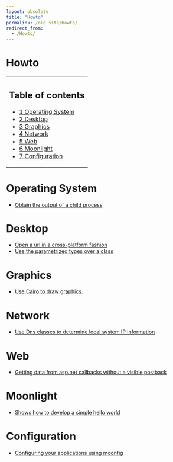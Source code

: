 ```yaml
---
layout: obsolete
title: "Howto"
permalink: /old_site/Howto/
redirect_from:
  - /Howto/
---
```


Howto
=====

<table>
<col width="100%" />
<tbody>
<tr class="odd">
<td align="left"><h2>Table of contents</h2>
<ul>
<li><a href="#operating-system">1 Operating System</a></li>
<li><a href="#desktop">2 Desktop</a></li>
<li><a href="#graphics">3 Graphics</a></li>
<li><a href="#network">4 Network</a></li>
<li><a href="#web">5 Web</a></li>
<li><a href="#moonlight">6 Moonlight</a></li>
<li><a href="#configuration">7 Configuration</a></li>
</ul></td>
</tr>
</tbody>
</table>

Operating System
================

-   [Obtain the output of a child process]({{site.github.url}}/old_site/Howto_PipeOutput "Howto PipeOutput")

Desktop
=======

-   [Open a url in a cross-platform fashion]({{site.github.url}}/old_site/Howto_OpenBrowser "Howto OpenBrowser")
-   [Use the parametrized types over a class]({{site.github.url}}/old_site/Howto_Generics "Howto Generics")

Graphics
========

-   [Use Cairo to draw graphics]({{site.github.url}}/old_site/Mono.Cairo_Cookbook "Mono.Cairo Cookbook").

Network
=======

-   [Use Dns classes to determine local system IP information]({{site.github.url}}/old_site/Howto_IpInfobyDns "Howto IpInfobyDns")

Web
===

-   [Getting data from asp.net callbacks without a visible postback]({{site.github.url}}/old_site/Howto_aspnet_Callbacks "Howto aspnet Callbacks")

Moonlight
=========

-   [Shows how to develop a simple hello world]({{site.github.url}}/old_site/Howto_helloWorld_Moonlight_ff3 "Howto helloWorld Moonlight ff3")

Configuration
=============

-   [Configuring your applications using mconfig]({{site.github.url}}/old_site/Howto_Mconfig "Howto Mconfig")


